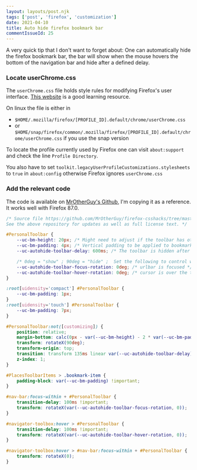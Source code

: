 ```yaml
---
layout: layouts/post.njk
tags: ['post', 'firefox', 'customization']
date: 2021-04-10
title: Auto hide firefox bookmark bar
commentIssueId: 25
---
```


A very quick tip that I don't want to forget about: One can automatically hide the firefox bookmark bar, the bar will show when the mouse hovers the bottom of the navigation bar and hide after a defined delay.

### Locate userChrome.css

The `userChrome.css` file holds style rules for modifying Firefox's user interface. [This website](https://www.userchrome.org) is a good learning resource.

On linux the file is either in

-   `$HOME/.mozilla/firefox/[PROFILE_ID].default/chrome/userChrome.css`
-   or `$HOME/snap/firefox/common/.mozilla/firefox/[PROFILE_ID].default/chrome/userChrome.css` if you use the snap version

To locate the profile currently used by Firefox one can visit `about:support` and check the line `Profile Directory`.

You also have to set `toolkit.legacyUserProfileCustomizations.stylesheets` to `true` in `about:config` otherwise Firefox ignores `userChrome.css`

### Add the relevant code

The code is available on [MrOtherGuy's Github](https://github.com/MrOtherGuy/firefox-csshacks/tree/master/chrome/autohide_bookmarks_toolbar.css), I'm copying it as a reference. It works well with Firefox 87.0.

```css
/* Source file https://github.com/MrOtherGuy/firefox-csshacks/tree/master/chrome/autohide_bookmarks_toolbar.css made available under Mozilla Public License v. 2.0
See the above repository for updates as well as full license text. */

#PersonalToolbar {
    --uc-bm-height: 20px; /* Might need to adjust if the toolbar has other buttons */
    --uc-bm-padding: 4px; /* Vertical padding to be applied to bookmarks */
    --uc-autohide-toolbar-delay: 600ms; /* The toolbar is hidden after 0.6s */

    /* 0deg = "show" ; 90deg = "hide" ;  Set the following to control when bookmarks are shown */
    --uc-autohide-toolbar-focus-rotation: 0deg; /* urlbar is focused */
    --uc-autohide-toolbar-hover-rotation: 0deg; /* cursor is over the toolbar area */
}

:root[uidensity='compact'] #PersonalToolbar {
    --uc-bm-padding: 1px;
}
:root[uidensity='touch'] #PersonalToolbar {
    --uc-bm-padding: 7px;
}

#PersonalToolbar:not([customizing]) {
    position: relative;
    margin-bottom: calc(0px - var(--uc-bm-height) - 2 * var(--uc-bm-padding));
    transform: rotateX(90deg);
    transform-origin: top;
    transition: transform 135ms linear var(--uc-autohide-toolbar-delay) !important;
    z-index: 1;
}

#PlacesToolbarItems > .bookmark-item {
    padding-block: var(--uc-bm-padding) !important;
}

#nav-bar:focus-within + #PersonalToolbar {
    transition-delay: 100ms !important;
    transform: rotateX(var(--uc-autohide-toolbar-focus-rotation, 0));
}

#navigator-toolbox:hover > #PersonalToolbar {
    transition-delay: 100ms !important;
    transform: rotateX(var(--uc-autohide-toolbar-hover-rotation, 0));
}

#navigator-toolbox:hover > #nav-bar:focus-within + #PersonalToolbar {
    transform: rotateX(0);
}
```

<!-- vim: set spell: -->
